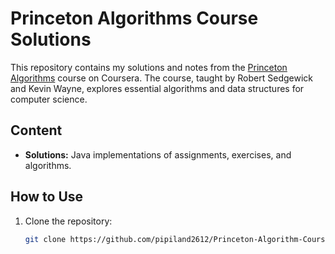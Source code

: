 # Princeton Algorithms Course Solutions  

This repository contains my solutions and notes from the [Princeton Algorithms](https://www.coursera.org/learn/algorithms-part1) course on Coursera. The course, taught by Robert Sedgewick and Kevin Wayne, explores essential algorithms and data structures for computer science.  

## Content  
- **Solutions:** Java implementations of assignments, exercises, and algorithms.  

## How to Use  
1. Clone the repository:  
   ```bash  
   git clone https://github.com/pipiland2612/Princeton-Algorithm-Course
